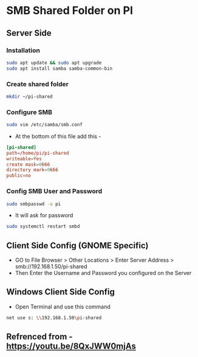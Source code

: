 # SMB Shared Folder on PI

## Server Side 

### Installation

```zsh
sudo apt update && sudo apt upgrade
sudo apt install samba samba-common-bin
```

### Create shared folder

```zsh
mkdir ~/pi-shared
```

### Configure SMB

```zsh
sudo vim /etc/samba/smb.conf
```

- At the bottom of this file add this - 

```conf
[pi-shared]
path=/home/pi/pi-shared
writeable=Yes
create mask=0666
directory mark=0666
public=no
```

### Config SMB User and Password

```zsh
sudo smbpasswd -a pi
```

- It will ask for password

```zsh
sudo systemctl restart smbd
```

## Client Side Config (GNOME Specific)

- GO to File Browser > Other Locations > Enter Server Address > smb://192.168.1.50/pi-shared
- Then Enter the Username and Password you configured on the Server

## Windows Client Side Config

- Open Terminal and use this command
```bash
net use s: \\192.168.1.50\pi-shared
```


## Refrenced from - https://youtu.be/8QxJWW0mjAs
